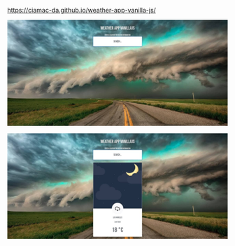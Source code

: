 https://ciamac-da.github.io/weather-app-vanilla-js/


![](./assets/readmeImages/1.jpg)

![](./assets/readmeImages/2.jpg)